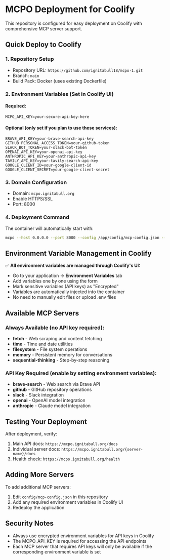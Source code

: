 # MCPO Deployment for Coolify

This repository is configured for easy deployment on Coolify with comprehensive MCP server support.

## Quick Deploy to Coolify

### 1. Repository Setup
- Repository URL: `https://github.com/ignitabull18/mcpo-1.git`
- Branch: `main`
- Build Pack: Docker (uses existing Dockerfile)

### 2. Environment Variables (Set in Coolify UI)

#### Required:
```
MCPO_API_KEY=your-secure-api-key-here
```

#### Optional (only set if you plan to use these services):
```
BRAVE_API_KEY=your-brave-search-api-key
GITHUB_PERSONAL_ACCESS_TOKEN=your-github-token
SLACK_BOT_TOKEN=your-slack-bot-token
OPENAI_API_KEY=your-openai-api-key
ANTHROPIC_API_KEY=your-anthropic-api-key
TAVILY_API_KEY=your-tavily-search-api-key
GOOGLE_CLIENT_ID=your-google-client-id
GOOGLE_CLIENT_SECRET=your-google-client-secret
```

### 3. Domain Configuration
- Domain: `mcpo.ignitabull.org`
- Enable HTTPS/SSL
- Port: 8000

### 4. Deployment Command
The container will automatically start with:
```bash
mcpo --host 0.0.0.0 --port 8000 --config /app/config/mcp-config.json --api-key $MCPO_API_KEY
```

## Environment Variable Management in Coolify

✅ **All environment variables are managed through Coolify's UI:**
- Go to your application → **Environment Variables** tab
- Add variables one by one using the form
- Mark sensitive variables (API keys) as "Encrypted"
- Variables are automatically injected into the container
- No need to manually edit files or upload .env files

## Available MCP Servers

### Always Available (no API key required):
- **fetch** - Web scraping and content fetching
- **time** - Time and date utilities  
- **filesystem** - File system operations
- **memory** - Persistent memory for conversations
- **sequential-thinking** - Step-by-step reasoning

### API Key Required (enable by setting environment variables):
- **brave-search** - Web search via Brave API
- **github** - GitHub repository operations
- **slack** - Slack integration
- **openai** - OpenAI model integration
- **anthropic** - Claude model integration

## Testing Your Deployment

After deployment, verify:
1. Main API docs: `https://mcpo.ignitabull.org/docs`
2. Individual server docs: `https://mcpo.ignitabull.org/{server-name}/docs`
3. Health check: `https://mcpo.ignitabull.org/health`

## Adding More Servers

To add additional MCP servers:
1. Edit `config/mcp-config.json` in this repository
2. Add any required environment variables in Coolify UI
3. Redeploy the application

## Security Notes

- Always use encrypted environment variables for API keys in Coolify
- The MCPO_API_KEY is required for accessing the API endpoints
- Each MCP server that requires API keys will only be available if the corresponding environment variable is set

